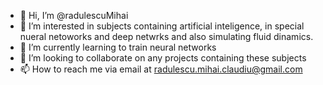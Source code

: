 - 👋 Hi, I’m @radulescuMihai
- 👀 I’m interested in subjects containing artificial inteligence, in special nueral netoworks and deep netwrks and also simulating fluid dinamics.  
- 🌱 I’m currently learning to train neural networks
- 💞️ I’m looking to collaborate on any projects containing these subjects
- 📫 How to reach me via email at radulescu.mihai.claudiu@gmail.com

<!---
radulescuMihai/radulescuMihai is a ✨ special ✨ repository because its `README.md` (this file) appears on your GitHub profile.
You can click the Preview link to take a look at your changes.
--->
